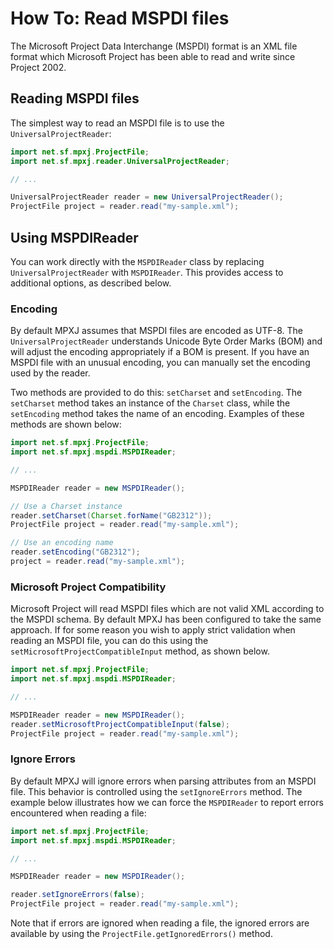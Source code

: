 # How To: Read MSPDI files
The Microsoft Project Data Interchange (MSPDI) format is an XML file format
which Microsoft Project has been able to read and write since Project 2002.

## Reading MSPDI files
The simplest way to read an MSPDI file is to use the `UniversalProjectReader`:

```java
import net.sf.mpxj.ProjectFile;
import net.sf.mpxj.reader.UniversalProjectReader;

// ...

UniversalProjectReader reader = new UniversalProjectReader();
ProjectFile project = reader.read("my-sample.xml");
```

## Using MSPDIReader
You can work directly with the `MSPDIReader` class by replacing
`UniversalProjectReader` with `MSPDIReader`. This provides access to additional
options, as described below.

### Encoding
By default MPXJ assumes that MSPDI files are encoded as UTF-8. The
`UniversalProjectReader` understands Unicode Byte Order Marks (BOM) and will
adjust the encoding appropriately if a BOM is present. If you have an MSPDI file
with an unusual encoding, you can manually set the encoding used by the reader.

Two methods are provided to do this: `setCharset` and `setEncoding`. The
`setCharset` method takes an instance of the `Charset` class, while the
`setEncoding` method takes the name of an encoding. Examples of these methods
are shown below:


```java
import net.sf.mpxj.ProjectFile;
import net.sf.mpxj.mspdi.MSPDIReader;

// ...

MSPDIReader reader = new MSPDIReader();

// Use a Charset instance
reader.setCharset(Charset.forName("GB2312"));
ProjectFile project = reader.read("my-sample.xml");

// Use an encoding name
reader.setEncoding("GB2312");
project = reader.read("my-sample.xml");
```

### Microsoft Project Compatibility
Microsoft Project will read MSPDI files which are not valid XML according to the
MSPDI schema. By default MPXJ has been configured to take the same approach. If
for some reason you wish to  apply strict validation when reading an MSPDI file,
you can do this using the  `setMicrosoftProjectCompatibleInput` method, as shown
below.

```java
import net.sf.mpxj.ProjectFile;
import net.sf.mpxj.mspdi.MSPDIReader;

// ...

MSPDIReader reader = new MSPDIReader();
reader.setMicrosoftProjectCompatibleInput(false);
ProjectFile project = reader.read("my-sample.xml");
```

### Ignore Errors
By default MPXJ will ignore errors when parsing attributes from an MSPDI file.
This behavior is controlled using the `setIgnoreErrors` method. The example
below illustrates how we can force the `MSPDIReader` to report
errors encountered when reading a file:

```java
import net.sf.mpxj.ProjectFile;
import net.sf.mpxj.mspdi.MSPDIReader;

// ...

MSPDIReader reader = new MSPDIReader();

reader.setIgnoreErrors(false);
ProjectFile project = reader.read("my-sample.xml");
```

Note that if errors are ignored when reading a file, the ignored errors
are available by using the `ProjectFile.getIgnoredErrors()` method.
